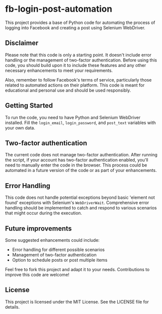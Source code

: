 # fb-login-post-automation

This project provides a base of Python code for automating the process of logging into Facebook and creating a post using Selenium WebDriver.

## Disclaimer

Please note that this code is only a starting point. It doesn't include error handling or the management of two-factor authentication. Before using this code, you should build upon it to include these features and any other necessary enhancements to meet your requirements.

Also, remember to follow Facebook's terms of service, particularly those related to automated actions on their platform. This code is meant for educational and personal use and should be used responsibly.

## Getting Started

To run the code, you need to have Python and Selenium WebDriver installed. Fill the `login_email`, `login_password`, and `post_text` variables with your own data. 

## Two-factor authentication

The current code does not manage two-factor authentication. After running the script, if your account has two-factor authentication enabled, you'll need to manually enter the code in the browser. This process could be automated in a future version of the code or as part of your enhancements.

## Error Handling

This code does not handle potential exceptions beyond basic 'element not found' exceptions with Selenium's `WebDriverWait`. Comprehensive error handling should be implemented to catch and respond to various scenarios that might occur during the execution.

## Future improvements

Some suggested enhancements could include:

- Error handling for different possible scenarios
- Management of two-factor authentication
- Option to schedule posts or post multiple items

Feel free to fork this project and adapt it to your needs. Contributions to improve this code are welcome!

## License

This project is licensed under the MIT License. See the LICENSE file for details.
